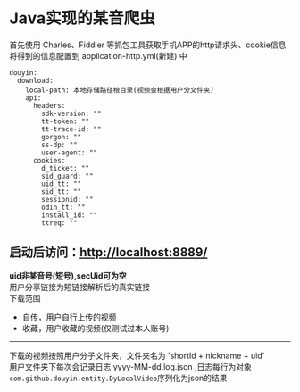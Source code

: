 # Java实现的某音爬虫
首先使用 Charles、Fiddler 等抓包工具获取手机APP的http请求头、cookie信息  
将得到的信息配置到 application-http.yml(新建) 中  
```
douyin:
  download:
    local-path: 本地存储路径根目录(视频会根据用户分文件夹)
    api:
      headers:
        sdk-version: ""
        tt-token: ""
        tt-trace-id: ""
        gorgon: ""
        ss-dp: ""
        user-agent: ""
      cookies:
        d_ticket: ""
        sid_guard: ""
        uid_tt: ""
        sid_tt: ""
        sessionid: ""
        odin_tt: ""
        install_id: ""
        ttreq: ""
``` 
启动后访问：[http://localhost:8889/](http://localhost:8889)  
---
**uid非某音号(短号),secUid可为空**  
用户分享链接为短链接解析后的真实链接  
下载范围
- 自传，用户自行上传的视频
- 收藏，用户收藏的视频(仅测试过本人账号)
---
下载的视频按照用户分子文件夹，文件夹名为 'shortId + nickname + uid'  
用户文件夹下每次会记录日志 yyyy-MM-dd.log.json ,日志每行为对象`com.github.douyin.entity.DyLocalVideo`序列化为json的结果